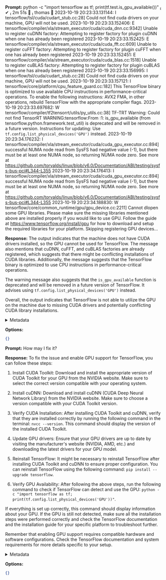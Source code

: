 **Prompt:**
python -c "import tensorflow as tf; print(tf.test.is_gpu_available())"                             ✔  2m 51s   thomas  
2023-10-19 20:23:33.131144: I tensorflow/tsl/cuda/cudart_stub.cc:28] Could not find cuda drivers on your machine, GPU will not be used.
2023-10-19 20:23:33.152406: E tensorflow/compiler/xla/stream_executor/cuda/cuda_dnn.cc:9342] Unable to register cuDNN factory: Attempting to register factory for plugin cuDNN when one has already been registered
2023-10-19 20:23:33.152425: E tensorflow/compiler/xla/stream_executor/cuda/cuda_fft.cc:609] Unable to register cuFFT factory: Attempting to register factory for plugin cuFFT when one has already been registered
2023-10-19 20:23:33.152451: E tensorflow/compiler/xla/stream_executor/cuda/cuda_blas.cc:1518] Unable to register cuBLAS factory: Attempting to register factory for plugin cuBLAS when one has already been registered
2023-10-19 20:23:33.156995: I tensorflow/tsl/cuda/cudart_stub.cc:28] Could not find cuda drivers on your machine, GPU will not be used.
2023-10-19 20:23:33.157121: I tensorflow/core/platform/cpu_feature_guard.cc:182] This TensorFlow binary is optimized to use available CPU instructions in performance-critical operations.
To enable the following instructions: AVX2 FMA, in other operations, rebuild TensorFlow with the appropriate compiler flags.
2023-10-19 20:23:33.697682: W tensorflow/compiler/tf2tensorrt/utils/py_utils.cc:38] TF-TRT Warning: Could not find TensorRT
WARNING:tensorflow:From <string>:1: is_gpu_available (from tensorflow.python.framework.test_util) is deprecated and will be removed in a future version.
Instructions for updating:
Use `tf.config.list_physical_devices('GPU')` instead.
2023-10-19 20:23:34.176232: I tensorflow/compiler/xla/stream_executor/cuda/cuda_gpu_executor.cc:894] successful NUMA node read from SysFS had negative value (-1), but there must be at least one NUMA node, so returning NUMA node zero. See more at https://github.com/torvalds/linux/blob/v6.0/Documentation/ABI/testing/sysfs-bus-pci#L344-L355
2023-10-19 20:23:34.176413: I tensorflow/compiler/xla/stream_executor/cuda/cuda_gpu_executor.cc:894] successful NUMA node read from SysFS had negative value (-1), but there must be at least one NUMA node, so returning NUMA node zero. See more at https://github.com/torvalds/linux/blob/v6.0/Documentation/ABI/testing/sysfs-bus-pci#L344-L355
2023-10-19 20:23:34.188830: W tensorflow/core/common_runtime/gpu/gpu_device.cc:2211] Cannot dlopen some GPU libraries. Please make sure the missing libraries mentioned above are installed properly if you would like to use GPU. Follow the guide at https://www.tensorflow.org/install/gpu for how to download and setup the required libraries for your platform.
Skipping registering GPU devices...

**Response:**
The output indicates that the machine does not have CUDA drivers installed, so the GPU cannot be used for TensorFlow. The message also mentions that cuDNN, cuFFT, and cuBLAS factories are already registered, which suggests that there might be conflicting installations of CUDA libraries. Additionally, the message suggests that the TensorFlow binary is optimized to use CPU instructions in performance-critical operations.

The warning message also suggests that the `is_gpu_available` function is deprecated and will be removed in a future version of TensorFlow. It advises using `tf.config.list_physical_devices('GPU')` instead.

Overall, the output indicates that TensorFlow is not able to utilize the GPU on the machine due to missing CUDA drivers and potentially conflicting CUDA library installations.

<details><summary>Metadata</summary>

- Duration: 10566 ms
- Datetime: 2023-10-19T19:25:43.107815
- Model: gpt-3.5-turbo-0613

</details>

**Options:**
```json
{}
```

**Prompt:**
How may I fix it?

**Response:**
To fix the issue and enable GPU support for TensorFlow, you can follow these steps:

1. Install CUDA Toolkit: Download and install the appropriate version of CUDA Toolkit for your GPU from the NVIDIA website. Make sure to select the correct version compatible with your operating system.

2. Install cuDNN: Download and install cuDNN (CUDA Deep Neural Network Library) from the NVIDIA website. Make sure to choose a version compatible with your CUDA Toolkit version.

3. Verify CUDA Installation: After installing CUDA Toolkit and cuDNN, verify that they are installed correctly by running the following command in the terminal: `nvcc --version`. This command should display the version of the installed CUDA Toolkit.

4. Update GPU drivers: Ensure that your GPU drivers are up to date by visiting the manufacturer's website (NVIDIA, AMD, etc.) and downloading the latest drivers for your GPU model.

5. Reinstall TensorFlow: It might be necessary to reinstall TensorFlow after installing CUDA Toolkit and cuDNN to ensure proper configuration. You can reinstall TensorFlow using the following command: `pip install --upgrade tensorflow`.

6. Verify GPU Availability: After following the above steps, run the following command to check if TensorFlow can detect and use the GPU: `python -c "import tensorflow as tf; print(tf.config.list_physical_devices('GPU'))"`.

If everything is set up correctly, this command should display information about your GPU. If the GPU is still not detected, make sure all the installation steps were performed correctly and check the TensorFlow documentation and the installation guide for your specific platform to troubleshoot further.

Remember that enabling GPU support requires compatible hardware and software configurations. Check the TensorFlow documentation and system requirements for more details specific to your setup.

<details><summary>Metadata</summary>

- Duration: 24199 ms
- Datetime: 2023-10-19T19:26:19.488067
- Model: gpt-3.5-turbo-0613

</details>

**Options:**
```json
{}
```

